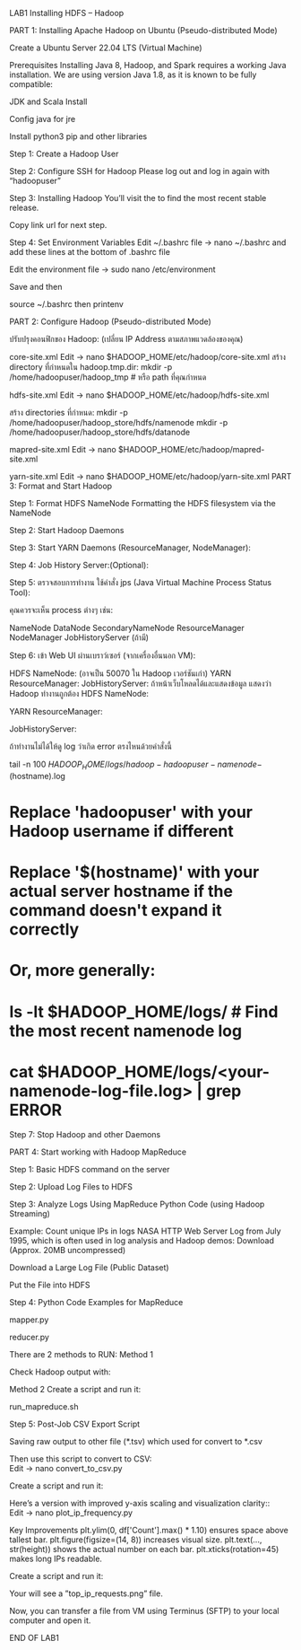 LAB1  Installing HDFS – Hadoop

PART 1: Installing Apache Hadoop on Ubuntu (Pseudo-distributed Mode)

Create a Ubuntu Server 22.04 LTS  (Virtual Machine)

Prerequisites
Installing Java 8, Hadoop, and Spark requires a working Java installation. We are using version Java 1.8, as it is known to be fully compatible:

JDK and Scala Install

Config java for jre



Install python3 pip and other libraries



Step 1: Create a Hadoop User

Step 2: Configure SSH for Hadoop
Please log out and log in again with  “hadoopuser”

Step 3: Installing Hadoop
You’ll visit the  to find the most recent stable release.


Copy link url for next step.





Step 4: Set Environment Variables
Edit ~/.bashrc file ->  nano ~/.bashrc
and add these lines at the bottom of .bashrc file

Edit the environment file ->  sudo nano /etc/environment

Save and then

source ~/.bashrc
then
printenv















PART 2: Configure Hadoop (Pseudo-distributed Mode)

ปรับปรุงคอนฟิกของ Hadoop:  (เปลี่ยน IP Address ตามสภาพแวดล้องของคุณ)

core-site.xml
Edit ->  nano $HADOOP_HOME/etc/hadoop/core-site.xml
สร้าง directory ที่กำหนดใน hadoop.tmp.dir:
mkdir -p /home/hadoopuser/hadoop_tmp # หรือ path ที่คุณกำหนด

hdfs-site.xml
Edit ->  nano $HADOOP_HOME/etc/hadoop/hdfs-site.xml

สร้าง directories ที่กำหนด:
mkdir -p /home/hadoopuser/hadoop_store/hdfs/namenode
mkdir -p /home/hadoopuser/hadoop_store/hdfs/datanode





mapred-site.xml
Edit ->  nano $HADOOP_HOME/etc/hadoop/mapred-site.xml

yarn-site.xml
Edit ->  nano $HADOOP_HOME/etc/hadoop/yarn-site.xml
PART 3: Format and Start Hadoop

Step 1: Format HDFS NameNode
Formatting the HDFS filesystem via the NameNode


Step 2: Start Hadoop Daemons

Step 3: Start YARN Daemons (ResourceManager, NodeManager):

Step 4: Job History Server:(Optional):

Step 5: ตรวจสอบการทำงาน
	ใช้คำสั่ง jps (Java Virtual Machine Process Status Tool):

คุณควรจะเห็น process ต่างๆ เช่น:

NameNode
DataNode
SecondaryNameNode
ResourceManager
NodeManager
JobHistoryServer (ถ้ามี)







Step 6: เข้า Web UI ผ่านเบราว์เซอร์ (จากเครื่องอื่นนอก VM):

HDFS NameNode:  (อาจเป็น 50070 ใน Hadoop เวอร์ชันเก่า)
YARN ResourceManager:
JobHistoryServer:
ถ้าหน้าเว็บโหลดได้และแสดงข้อมูล แสดงว่า Hadoop ทำงานถูกต้อง
HDFS NameNode:








YARN ResourceManager:



JobHistoryServer:


ถ้าทำงานไม่ได้ให้ดู log ว่าเกิด error ตรงไหนด้วยคำสั่งนี้

tail -n 100 $HADOOP_HOME/logs/hadoop-hadoopuser-namenode-$(hostname).log
# Replace 'hadoopuser' with your Hadoop username if different
# Replace '$(hostname)' with your actual server hostname if the command doesn't expand it correctly
# Or, more generally:
# ls -lt $HADOOP_HOME/logs/ # Find the most recent namenode log
# cat $HADOOP_HOME/logs/<your-namenode-log-file.log> | grep ERROR


Step 7: Stop Hadoop and other Daemons

PART 4: Start working with Hadoop MapReduce

Step 1: Basic HDFS command on the server


Step 2: Upload Log Files to HDFS


Step 3: Analyze Logs Using MapReduce
Python Code (using Hadoop Streaming)

Example: Count unique IPs in logs
NASA HTTP Web Server Log from July 1995, which is often used in log analysis and Hadoop demos: Download (Approx. 20MB uncompressed)

Download a Large Log File (Public Dataset)

Put the File into HDFS









Step 4: Python Code Examples for MapReduce

mapper.py









reducer.py









There are 2 methods to RUN:
Method 1

Check Hadoop output with:


Method 2
Create a script and run it:

run_mapreduce.sh




Step 5: Post-Job CSV Export Script

Saving raw output to other file (*.tsv) which used for convert to *.csv

Then use this script to convert to CSV:   
Edit ->   nano convert_to_csv.py

Create a script and run it:

Here’s a version with improved y-axis scaling and visualization clarity::    
Edit ->   nano plot_ip_frequency.py

Key Improvements
plt.ylim(0, df['Count'].max() * 1.10) ensures space above tallest bar.
plt.figure(figsize=(14, 8)) increases visual size.
plt.text(..., str(height)) shows the actual number on each bar.
plt.xticks(rotation=45) makes long IPs readable.


Create a script and run it:



Your will see a  ”top_ip_requests.png” file.


Now, you can transfer a file from VM using Terminus (SFTP) to your local computer and open it.



END OF LAB1